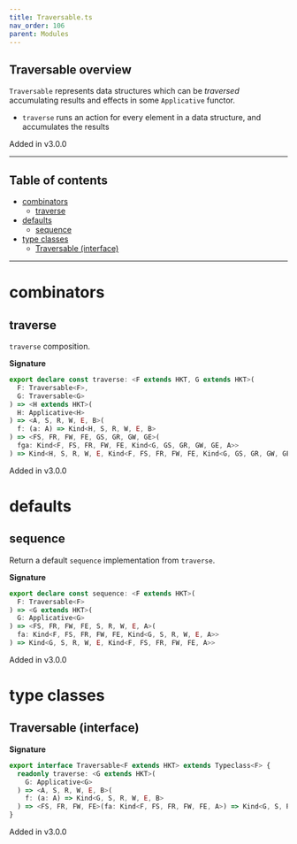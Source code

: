 ```yaml
---
title: Traversable.ts
nav_order: 106
parent: Modules
---
```


## Traversable overview

`Traversable` represents data structures which can be _traversed_ accumulating results and effects in some
`Applicative` functor.

- `traverse` runs an action for every element in a data structure, and accumulates the results

Added in v3.0.0

---

<h2 class="text-delta">Table of contents</h2>

- [combinators](#combinators)
  - [traverse](#traverse)
- [defaults](#defaults)
  - [sequence](#sequence)
- [type classes](#type-classes)
  - [Traversable (interface)](#traversable-interface)

---

# combinators

## traverse

`traverse` composition.

**Signature**

```ts
export declare const traverse: <F extends HKT, G extends HKT>(
  F: Traversable<F>,
  G: Traversable<G>
) => <H extends HKT>(
  H: Applicative<H>
) => <A, S, R, W, E, B>(
  f: (a: A) => Kind<H, S, R, W, E, B>
) => <FS, FR, FW, FE, GS, GR, GW, GE>(
  fga: Kind<F, FS, FR, FW, FE, Kind<G, GS, GR, GW, GE, A>>
) => Kind<H, S, R, W, E, Kind<F, FS, FR, FW, FE, Kind<G, GS, GR, GW, GE, B>>>
```

Added in v3.0.0

# defaults

## sequence

Return a default `sequence` implementation from `traverse`.

**Signature**

```ts
export declare const sequence: <F extends HKT>(
  F: Traversable<F>
) => <G extends HKT>(
  G: Applicative<G>
) => <FS, FR, FW, FE, S, R, W, E, A>(
  fa: Kind<F, FS, FR, FW, FE, Kind<G, S, R, W, E, A>>
) => Kind<G, S, R, W, E, Kind<F, FS, FR, FW, FE, A>>
```

Added in v3.0.0

# type classes

## Traversable (interface)

**Signature**

```ts
export interface Traversable<F extends HKT> extends Typeclass<F> {
  readonly traverse: <G extends HKT>(
    G: Applicative<G>
  ) => <A, S, R, W, E, B>(
    f: (a: A) => Kind<G, S, R, W, E, B>
  ) => <FS, FR, FW, FE>(fa: Kind<F, FS, FR, FW, FE, A>) => Kind<G, S, R, W, E, Kind<F, FS, FR, FW, FE, B>>
}
```

Added in v3.0.0
